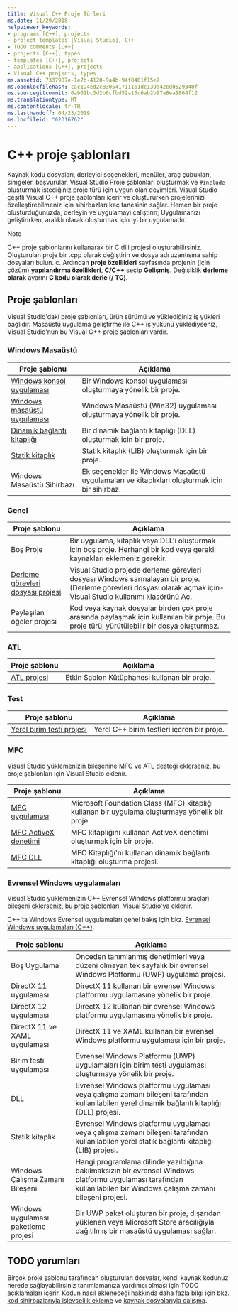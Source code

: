```yaml
---
title: Visual C++ Proje Türleri
ms.date: 11/29/2018
helpviewer_keywords:
- programs [C++], projects
- project templates [Visual Studio], C++
- TODO comments [C++]
- projects [C++], types
- templates [C++], projects
- applications [C++], projects
- Visual C++ projects, types
ms.assetid: 7337987e-1e7b-4120-9a4b-94f0401f15e7
ms.openlocfilehash: cac194ed2c830541711161dc139a42ed0529340f
ms.sourcegitcommit: 0ab61bc3d2b6cfbd52a16c6ab2b97a8ea1864f12
ms.translationtype: MT
ms.contentlocale: tr-TR
ms.lasthandoff: 04/23/2019
ms.locfileid: "62316762"
---
```

# <a name="c-project-templates"></a>C++ proje şablonları

Kaynak kodu dosyaları, derleyici seçenekleri, menüler, araç çubukları, simgeler, başvurular, Visual Studio Proje şablonları oluşturmak ve `#include` oluşturmak istediğiniz proje türü için uygun olan deyimleri. Visual Studio çeşitli Visual C++ proje şablonları içerir ve oluştururken projelerinizi özelleştirebilmeniz için sihirbazları kaç tanesinin sağlar. Hemen bir proje oluşturduğunuzda, derleyin ve uygulamayı çalıştırın; Uygulamanızı geliştirirken, aralıklı olarak oluşturmak için iyi bir uygulamadır.

> [!NOTE]
> C++ proje şablonlarını kullanarak bir C dili projesi oluşturabilirsiniz. Oluşturulan proje bir .cpp olarak değiştirin ve dosya adı uzantısına sahip dosyaları bulun. c. Ardından **proje özellikleri** sayfasında projenin (için çözüm) **yapılandırma özellikleri**, **C/C++** seçip **Gelişmiş**. Değişiklik **derleme olarak** ayarını **C kodu olarak derle (/ TC)**.

## <a name="project-templates"></a>Proje şablonları

Visual Studio'daki proje şablonları, ürün sürümü ve yüklediğiniz iş yükleri bağlıdır. Masaüstü uygulama geliştirme ile C++ iş yükünü yüklediyseniz, Visual Studio'nun bu Visual C++ proje şablonları vardır.

### <a name="windows-desktop"></a>Windows Masaüstü

|Proje şablonu|Açıklama|
|----------------------|-----------------------------|
|[Windows konsol uygulaması](../../windows/creating-a-console-application.md)|Bir Windows konsol uygulaması oluşturmaya yönelik bir proje.|
|[Windows masaüstü uygulaması](../../windows/walkthrough-creating-windows-desktop-applications-cpp.md)|Windows Masaüstü (Win32) uygulaması oluşturmaya yönelik bir proje.|
|[Dinamik bağlantı kitaplığı](../walkthrough-creating-and-using-a-dynamic-link-library-cpp.md)|Bir dinamik bağlantı kitaplığı (DLL) oluşturmak için bir proje.|
|[Statik kitaplık](../../windows/walkthrough-creating-and-using-a-static-library-cpp.md)|Statik kitaplık (LIB) oluşturmak için bir proje.|
|Windows Masaüstü Sihirbazı|Ek seçenekler ile Windows Masaüstü uygulamaları ve kitaplıkları oluşturmak için bir sihirbaz.|

### <a name="general"></a>Genel

|Proje şablonu|Açıklama|
|----------------------|-----------------------------|
|Boş Proje|Bir uygulama, kitaplık veya DLL'i oluşturmak için boş proje. Herhangi bir kod veya gerekli kaynakları eklemeniz gerekir.|
|[Derleme görevleri dosyası projesi](creating-a-makefile-project.md)|Visual Studio projede derleme görevleri dosyası Windows sarmalayan bir proje. (Derleme görevleri dosyası olarak açmak için-Visual Studio kullanımı [klasörünü Aç](../open-folder-projects-cpp.md).|
|Paylaşılan öğeler projesi|Kod veya kaynak dosyalar birden çok proje arasında paylaşmak için kullanılan bir proje. Bu proje türü, yürütülebilir bir dosya oluşturmaz.|

### <a name="atl"></a>ATL

|Proje şablonu|Açıklama|
|----------------------|-----------------------------|
|[ATL projesi](../../atl/reference/creating-an-atl-project.md)|Etkin Şablon Kütüphanesi kullanan bir proje.|

### <a name="test"></a>Test

|Proje şablonu|Açıklama|
|----------------------|-----------------------------|
|[Yerel birim testi projesi](/visualstudio/test/writing-unit-tests-for-c-cpp-with-the-microsoft-unit-testing-framework-for-cpp)|Yerel C++ birim testleri içeren bir proje.|

### <a name="mfc"></a>MFC

Visual Studio yüklemenizin bileşenine MFC ve ATL desteği eklerseniz, bu proje şablonları için Visual Studio eklenir.

|Proje şablonu|Açıklama|
|----------------------|-----------------------------|
|[MFC uygulaması](../../mfc/reference/creating-an-mfc-application.md)|Microsoft Foundation Class (MFC) kitaplığı kullanan bir uygulama oluşturmaya yönelik bir proje.|
|[MFC ActiveX denetimi](../../mfc/reference/creating-an-mfc-activex-control.md)|MFC kitaplığını kullanan ActiveX denetimi oluşturmak için bir proje.|
|[MFC DLL](../../mfc/reference/creating-an-mfc-dll-project.md)|MFC Kitaplığı'nı kullanan dinamik bağlantı kitaplığı oluşturma projesi.|

### <a name="windows-universal-apps"></a>Evrensel Windows uygulamaları

Visual Studio yüklemenizin C++ Evrensel Windows platformu araçları bileşeni eklerseniz, bu proje şablonları, Visual Studio'ya eklenir.

C++'ta Windows Evrensel uygulamaları genel bakış için bkz. [Evrensel Windows uygulamaları (C++)](../../windows/universal-windows-apps-cpp.md).

|Proje şablonu|Açıklama|
|----------------------|-----------------------------|
|Boş Uygulama|Önceden tanımlanmış denetimleri veya düzeni olmayan tek sayfalık bir evrensel Windows Platformu (UWP) uygulama projesi.|
|DirectX 11 uygulaması|DirectX 11 kullanan bir evrensel Windows platformu uygulamasına yönelik bir proje.|
|DirectX 12 uygulaması|DirectX 12 kullanan bir evrensel Windows platformu uygulamasına yönelik bir proje.|
|DirectX 11 ve XAML uygulaması|DirectX 11 ve XAML kullanan bir evrensel Windows platformu uygulaması için bir proje.|
|Birim testi uygulaması|Evrensel Windows Platformu (UWP) uygulamaları için birim testi uygulaması oluşturmaya yönelik bir proje.|
|DLL|Evrensel Windows platformu uygulaması veya çalışma zamanı bileşeni tarafından kullanılabilen yerel dinamik bağlantı kitaplığı (DLL) projesi.|
|Statik kitaplık|Evrensel Windows platformu uygulaması veya çalışma zamanı bileşeni tarafından kullanılabilen yerel statik bağlantı kitaplığı (LIB) projesi.|
|Windows Çalışma Zamanı Bileşeni|Hangi programlama dilinde yazıldığına bakılmaksızın bir evrensel Windows platformu uygulaması tarafından kullanılabilen bir Windows çalışma zamanı bileşeni projesi.|
|Windows uygulaması paketleme projesi|Bir UWP paket oluşturan bir proje, dışarıdan yüklenen veya Microsoft Store aracılığıyla dağıtılmış bir masaüstü uygulaması sağlar.|

## <a name="todo-comments"></a>TODO yorumları

Birçok proje şablonu tarafından oluşturulan dosyalar, kendi kaynak kodunuz nerede sağlayabilirsiniz tanımlamanıza yardımcı olması için TODO açıklamaları içerir. Kodun nasıl ekleneceği hakkında daha fazla bilgi için bkz. [kod sihirbazlarıyla işlevsellik ekleme](../../ide/adding-functionality-with-code-wizards-cpp.md) ve [kaynak dosyalarıyla çalışma](../../windows/working-with-resource-files.md).


